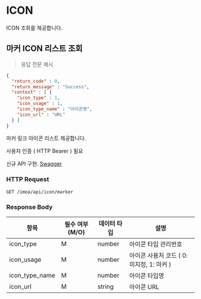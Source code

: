 # ICON

ICON 조회를 제공합니다.

## 마커 ICON 리스트 조회

> 응답 전문 예시

```JSON
{
  "return_code" : 0,
  "return_message" : "Success",
  "context" : [ {
    "icon_type" : 1,
    "icon_usage" : 1,
    "icon_type_name" : "아이콘명",
    "icon_url" : "URL"
  } ]
}
```

마커 링크 아이콘 리스트 제공합니다.

<aside class="notice">
사용자 인증 ( HTTP Bearer ) 필요 
</aside>

신규 API 구현. [Swagger](https://ras.hulandev.co.kr/imoa/swagger-ui/index.html#/%5B4.3%5D%20IMOS%20%ED%98%84%EC%9E%A5%EA%B4%80%EC%A0%9C%20ICON%20API%20/qrstickerListUsingGET_1)

### HTTP Request

`GET /imoa/api/icon/marker`

### Response Body

항목 | 필수 여부(M/O) | 데이터 타입 | 설명
--------- |------------| -----------| -----------
icon_type | M          | number | 아이콘 타입 관리번호
icon_usage | M          | number | 아이콘 사용처 코드 ( 0: 미지정, 1: 마커 )
icon_type_name | M          | number | 아이콘 타입명
icon_url | M          | string | 아이콘 URL


